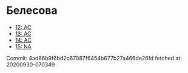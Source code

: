 # Белесова
- [12: AC](12.md)
- [13: AC](13.md)
- [14: AC](14.md)
- [15: NA](15.md)

Commit: 4ad86b9f6bd2c67087f6454b677b27a466de26fd
 fetched at: 20200930-070349
